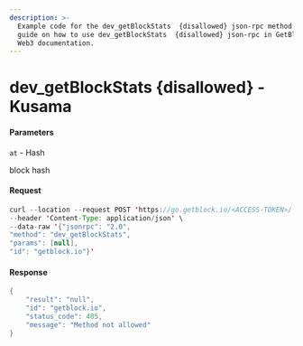 ```yaml
---
description: >-
  Example code for the dev_getBlockStats  {disallowed} json-rpc method. Сomplete
  guide on how to use dev_getBlockStats  {disallowed} json-rpc in GetBlock.io
  Web3 documentation.
---
```


# dev\_getBlockStats {disallowed} - Kusama

#### Parameters

`at` - Hash

block hash

#### Request

```java
curl --location --request POST 'https://go.getblock.io/<ACCESS-TOKEN>/' \
--header 'Content-Type: application/json' \ 
--data-raw '{"jsonrpc": "2.0",
"method": "dev_getBlockStats",
"params": [null],
"id": "getblock.io"}'
```

#### Response

```java
{
    "result": "null",
    "id": "getblock.io",
    "status_code": 405,
    "message": "Method not allowed"
}
```
